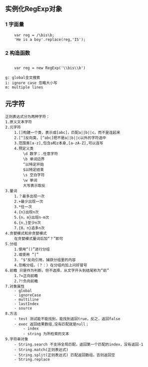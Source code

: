 ##  实例化RegExp对象
### 1 字面量

```
	var reg = /\bis\b;
	'He is a boy'.replace(reg,'IS'); 
```
### 2 构造函数

```

	var reg = new RegExp('\\bis\\b')
```
	g: global全文搜索
	i: ignore case 忽略大小写
	m: multiple lines
## 元字符
	正则表达式分为两种字符：
	1.原义文本字符
	2.元字符
		1.[]构建一个类，表示或[abc]，匹配a||b||c，而不是连起来
		2.[^]反向类，[^abc]把不是a||b||c以外的字符选中
		3.范围类[a-z],包含a和z本身,[a-zA-Z],可以连写
		4.预定义类 
			\d 数字；.任意字符
			\b 单词边界
			^以特定开始
			$以特定结束
			\s 空白字符
			\w 单词
			大写表示取反
	3.量词
		1.？最多出现一次
		2.+最少出现一次
		3.*任一次
		4.{n}出现n次
		5.{n，m}出现n-m次
		6.{n,}至少n次
		7.{0，n}追多n次
	4.贪婪模式和非贪婪模式
		在贪婪模式量词后加“？”即可
	5.分组
		1.使用“()”进行分组
		2.或使用 “|”
		3. "$"反向引用，捕获分组里的内容
		4.忽略分组，（？：）在分组内加上问好冒号
	6.前瞻 只是作为判断，但不选择，从文字开头到结尾称为“前”
		1.?=正向前瞻
		2.?!负向前瞻
	7.对象属性
		- global
		- ignoreCase
		- multiline
		- lastIndex
		- source
	8.方法
		- test 测试能不能找到，能找到返回true，反之，返回false
		- exec 返回结果数组,没有匹配就是null；
			- index 
			- string 为所检索的文本
	9.字符串对象
		- String.search 不支持全局匹配，返回第一个匹配的index，没有返回-1
		- String.match(正则表达式)
		- String.split(正则表达式) 匹配返回数组，否则返回空
		- String.replace